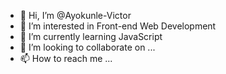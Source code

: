 - 👋 Hi, I’m @Ayokunle-Victor
- 👀 I’m interested in Front-end Web Development
- 🌱 I’m currently learning JavaScript
- 💞️ I’m looking to collaborate on ...
- 📫 How to reach me ...

<!---
Ayokunle-Victor/Ayokunle-Victor is a ✨ special ✨ repository because its `README.md` (this file) appears on your GitHub profile.
You can click the Preview link to take a look at your changes.
--->
